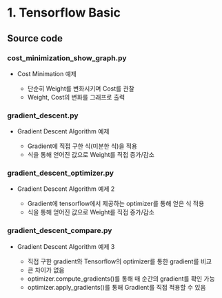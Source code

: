 # 1. Tensorflow Basic

## Source code

### cost_minimization_show_graph.py

- Cost Minimation 예제

  - 단순히 Weight를 변화시키며 Cost를 관찰
  - Weight, Cost의 변화를 그래프로 출력

### gradient_descent.py

- Gradient Descent Algorithm 예제

  - Gradient에 직접 구한 식(미분한 식)을 적용
  - 식을 통해 얻어진 값으로 Weight를 직접 증가/감소

### gradient_descent_optimizer.py

- Gradient Descent Algorithm 예제 2

  - Gradient에 tensorflow에서 제공하는 optimizer를 통해 얻은 식 적용
  - 식을 통해 얻어진 값으로 Weight를 직접 증가/감소

### gradient_descent_compare.py

- Gradient Descent Algorithm 예제 3

  - 직접 구한 gradient와 Tensorflow의 optimizer를 통한 gradient를 비교
  - 큰 차이가 없음
  - optimizer.compute_gradients()를 통해 매 순간의 gradient를 확인 가능
  - optimizer.apply_gradients()를 통해 Gradient를 직접 적용할 수 있음
